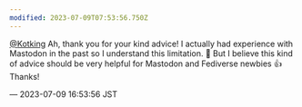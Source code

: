 ```yaml
---
modified: 2023-07-09T07:53:56.750Z
---
```


<p><span class="h-card" translate="no"><a href="https://mastodon.social/@Kotking" class="u-url mention">@<span>Kotking</span></a></span> Ah, thank you for your kind advice! I actually had experience with Mastodon in the past so I understand this limitation. 🙂  But I believe this kind of advice should be very helpful for Mastodon and Fediverse newbies 👍 Thanks!</p>

&mdash; 2023-07-09 16:53:56 JST

<!-- Original URL: https://mastodon.social/@sakuramochi0/110683045019557600-->
